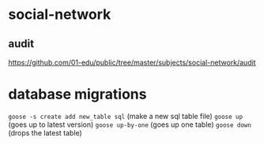 # social-network

## audit
https://github.com/01-edu/public/tree/master/subjects/social-network/audit

# database migrations

``goose -s create add new_table sql`` (make a new sql table file)
``goose up`` (goes up to latest version)
``goose up-by-one`` (goes up one table)
``goose down`` (drops the latest table)